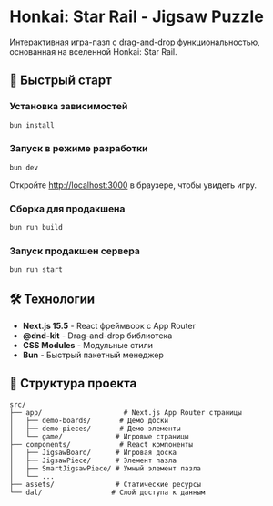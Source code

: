 # Honkai: Star Rail - Jigsaw Puzzle

Интерактивная игра-пазл с drag-and-drop функциональностью, основанная на вселенной Honkai: Star Rail.

## 🚀 Быстрый старт

### Установка зависимостей

```bash
bun install
```

### Запуск в режиме разработки

```bash
bun dev
```

Откройте [http://localhost:3000](http://localhost:3000) в браузере, чтобы увидеть игру.

### Сборка для продакшена

```bash
bun run build
```

### Запуск продакшен сервера

```bash
bun run start
```

## 🛠 Технологии

- **Next.js 15.5** - React фреймворк с App Router
- **@dnd-kit** - Drag-and-drop библиотека
- **CSS Modules** - Модульные стили
- **Bun** - Быстрый пакетный менеджер

## 📁 Структура проекта

```
src/
├── app/                    # Next.js App Router страницы
│   ├── demo-boards/       # Демо доски
│   ├── demo-pieces/       # Демо элементы
│   └── game/             # Игровые страницы
├── components/            # React компоненты
│   ├── JigsawBoard/      # Игровая доска
│   ├── JigsawPiece/      # Элемент пазла
│   ├── SmartJigsawPiece/ # Умный элемент пазла
│   └── ...
├── assets/               # Статические ресурсы
└── dal/                 # Слой доступа к данным
```
